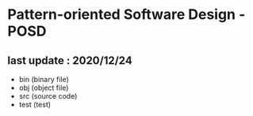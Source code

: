 # Pattern-oriented Software Design - POSD
## last update : 2020/12/24
- bin (binary file)
- obj (object file)
- src (source code)
- test (test)
